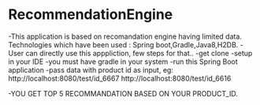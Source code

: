 # RecommendationEngine

-This application is based on recomandation engine having limited data.
Technologies which have been used : Spring boot,Gradle,Java8,H2DB.
-User can directly use this apppliction, few steps for that..
  -get clone
  -setup in your IDE
  -you must have gradle in your system
  -run this Spring Boot application
  -pass data with product id as input, eg:
    http://localhost:8080/test/id_6667
    http://localhost:8080/test/id_6616
    
-YOU GET TOP 5 RECOMMANDATION BASED ON YOUR PRODUCT_ID.
